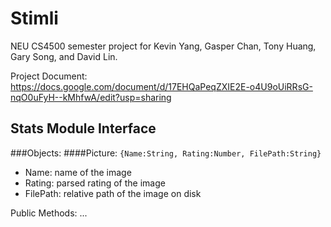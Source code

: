 Stimli
===

NEU CS4500 semester project for Kevin Yang, Gasper Chan, Tony Huang, Gary Song, and David Lin.

Project Document: https://docs.google.com/document/d/17EHQaPeqZXIE2E-o4U9oUiRRsG-nqO0uFyH--kMhfwA/edit?usp=sharing

Stats Module Interface
---

###Objects:
####Picture:
`{Name:String, Rating:Number, FilePath:String}`
* Name:     name of the image
* Rating:   parsed rating of the image
* FilePath: relative path of the image on disk


Public Methods:
...